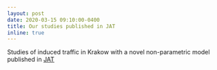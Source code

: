 ```yaml
---
layout: post
date: 2020-03-15 09:10:00-0400
title: Our studies published in JAT
inline: true
---
```



Studies of induced traffic in Krakow with a novel non-parametric model published in [JAT](https://www.linkedin.com/posts/oded-cats-45282223_modelling-the-effects-of-real-time-crowding-activity-6706114567430266880-C9uB)

